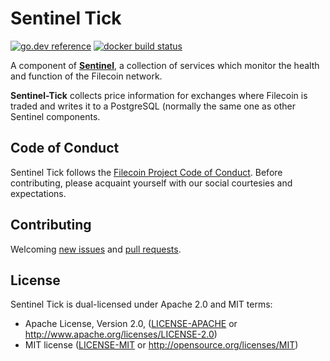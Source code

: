# Sentinel Tick

[![go.dev reference](https://img.shields.io/badge/go.dev-reference-007d9c?logo=go&logoColor=white&style=flat-square)](https://pkg.go.dev/github.com/filecoin-project/sentinel-tick) [![docker build status](https://img.shields.io/docker/cloud/build/filecoin/sentinel-tick?style=flat-square)](https://hub.docker.com/repository/docker/filecoin/sentinel-tick)

A component of [**Sentinel**](https://github.com/filecoin-project/sentinel), a collection of services which monitor the health and function of the Filecoin network. 

**Sentinel-Tick** collects price information for exchanges where Filecoin is traded and writes it to a PostgreSQL (normally the same one as other Sentinel components.

## Code of Conduct

Sentinel Tick follows the [Filecoin Project Code of Conduct](https://github.com/filecoin-project/community/blob/master/CODE_OF_CONDUCT.md). Before contributing, please acquaint yourself with our social courtesies and expectations.


## Contributing

Welcoming [new issues](https://github.com/filecoin-project/sentinel-tick/issues/new) and [pull requests](https://github.com/filecoin-project/sentinel-tick/pulls).


## License

Sentinel Tick is dual-licensed under Apache 2.0 and MIT terms:

- Apache License, Version 2.0, ([LICENSE-APACHE](https://github.com/filecoin-project/sentinel-tick/blob/master/LICENSE-APACHE) or http://www.apache.org/licenses/LICENSE-2.0)
- MIT license ([LICENSE-MIT](https://github.com/filecoin-project/sentinel-tick/blob/master/LICENSE-MIT) or http://opensource.org/licenses/MIT)
